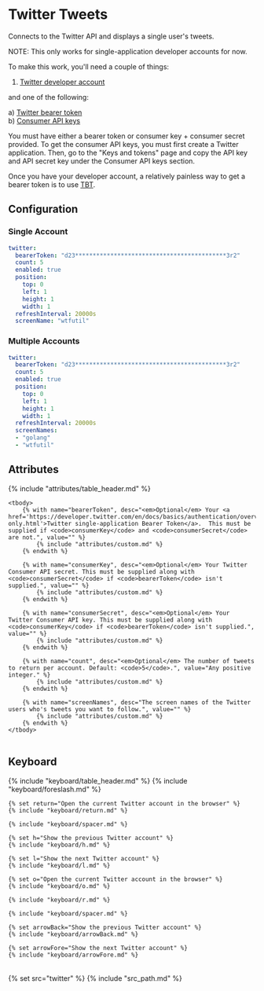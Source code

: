 # Twitter Tweets

Connects to the Twitter API and displays a single user's tweets.

NOTE: This only works for single-application developer accounts for now.

To make this work, you'll need a couple of things:

1. [Twitter developer account](https://developer.twitter.com/content/developer-twitter/en.html)

and one of the following:

a) [Twitter bearer token](https://developer.twitter.com/en/docs/basics/authentication/overview/application-only)<br/>
b) [Consumer API keys](https://developer.twitter.com/en/docs/basics/authentication/guides/access-tokens)

You must have either a bearer token or consumer key + consumer secret provided.  To get the consumer API keys, you must first create a Twitter application.  Then, go to the "Keys and tokens" page and copy the API key and API secret key under the Consumer API keys section.

Once you have your developer account, a relatively painless way to get a
bearer token is to use [TBT](https://github.com/Trinergy/twitter_bearer_token).

## Configuration

### Single Account

```yaml
twitter:
  bearerToken: "d23*******************************************3r2"
  count: 5
  enabled: true
  position:
    top: 0
    left: 1
    height: 1
    width: 1
  refreshInterval: 20000s
  screenName: "wtfutil"
```

### Multiple Accounts

```yaml
twitter:
  bearerToken: "d23*******************************************3r2"
  count: 5
  enabled: true
  position:
    top: 0
    left: 1
    height: 1
    width: 1
  refreshInterval: 20000s
  screenNames:
  - "golang"
  - "wtfutil"
```

## Attributes

<table>
    {% include "attributes/table_header.md" %}

    <tbody>
        {% with name="bearerToken", desc="<em>Optional</em> Your <a href='https://developer.twitter.com/en/docs/basics/authentication/overview/application-only.html'>Twitter single-application Bearer Token</a>.  This must be supplied if <code>consumerKey</code> and <code>consumerSecret</code> are not.", value="" %}
            {% include "attributes/custom.md" %}
        {% endwith %}

        {% with name="consumerKey", desc="<em>Optional</em> Your Twitter Consumer API secret. This must be supplied along with <code>consumerSecret</code> if <code>bearerToken</code> isn't supplied.", value="" %}
            {% include "attributes/custom.md" %}
        {% endwith %}

        {% with name="consumerSecret", desc="<em>Optional</em> Your Twitter Consumer API key. This must be supplied along with <code>consumerKey</code> if <code>bearerToken</code> isn't supplied.", value="" %}
            {% include "attributes/custom.md" %}
        {% endwith %}

        {% with name="count", desc="<em>Optional</em> The number of tweets to return per account. Default: <code>5</code>.", value="Any positive integer." %}
            {% include "attributes/custom.md" %}
        {% endwith %}

        {% with name="screenNames", desc="The screen names of the Twitter users who's tweets you want to follow.", value="" %}
            {% include "attributes/custom.md" %}
        {% endwith %}
    </tbody>
</table>

## Keyboard

<table>
  {% include "keyboard/table_header.md" %}

  <tbody>
    {% include "keyboard/foreslash.md" %}

    {% set return="Open the current Twitter account in the browser" %}
    {% include "keyboard/return.md" %}

    {% include "keyboard/spacer.md" %}

    {% set h="Show the previous Twitter account" %}
    {% include "keyboard/h.md" %}

    {% set l="Show the next Twitter account" %}
    {% include "keyboard/l.md" %}

    {% set o="Open the current Twitter account in the browser" %}
    {% include "keyboard/o.md" %}

    {% include "keyboard/r.md" %}

    {% include "keyboard/spacer.md" %}

    {% set arrowBack="Show the previous Twitter account" %}
    {% include "keyboard/arrowBack.md" %}

    {% set arrowFore="Show the next Twitter account" %}
    {% include "keyboard/arrowFore.md" %}
  </tbody>
</table>

{% set src="twitter" %}
{% include "src_path.md" %}